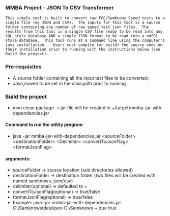 ### MMBA Project - JSON To CSV Transformer
 	This simple tool is built to convert raw FCC/SamKnows Speed tests to a single file (eg JSON and CSV).  The inputs for this tool is a source folder containing any number of raw speed test json files.  The results from this tool is a single CSV file ready to be read into any SQL style database AND a single JSON format to be read into a noSQL style database.  This tool runs at a command line using the computer's java installation.   Users must compile (or build) the source code on their installation prior to running with the instructions below (see Build the project).
 
### **Pre-requisites**
- A source folder containing all the input test files to be converted;
- Java,maven to be set in the classpath prior to running 

###  **Build the project**
*	mvn clean package -> jar file will be created in ~/target/mmba-jar-with-dependencies.jar

#### **Command to run the utility program** 

* 	java -jar mmba-jar-with-dependencies.jar \<sourceFolder\> \<destinationFolder\> \<Delimiter\> \<convertToJsonFlag\> \<formatJsonFlag\>

####	arguments:
*	sourceFolder -> source location (sub directories allowed)
*	destinationFolder -> destination folder (two files will be created with named samknows.<timestamp>.json/csv)
*	delimiter(optional) -> defaulted to ~
*	convertToJsonFlag(optional) -> true/false
*	formatJsonFlag(optional) -> true/false
*	Example: java -jar mmba-jar-with-dependencies.jar C:\Samknows\data\json C:\Samknows ~ true true

